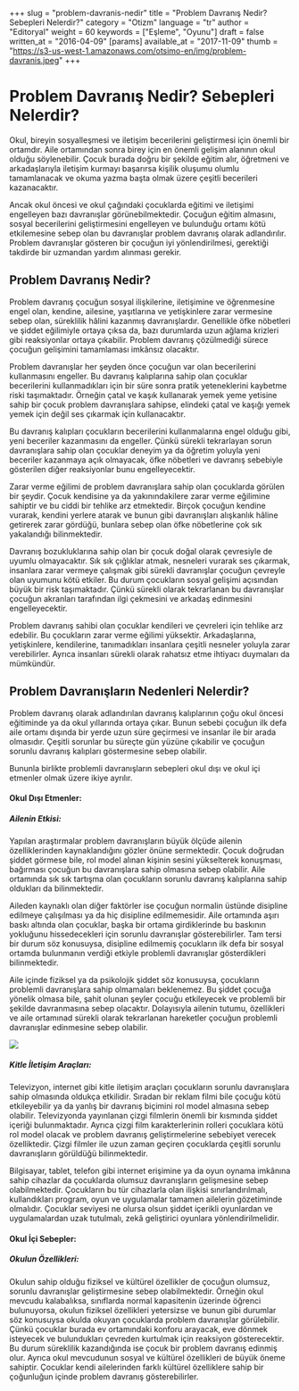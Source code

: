 +++
slug = "problem-davranis-nedir"
title = "Problem Davranış Nedir? Sebepleri Nelerdir?"
category = "Otizm"
language = "tr"
author = "Editoryal"
weight = 60
keywords = ["Eşleme", "Oyunu"]
draft = false
written_at = "2016-04-09"
[params]
available_at = "2017-11-09"
thumb = "https://s3-us-west-1.amazonaws.com/otsimo-en/img/problem-davranis.jpeg"
+++


# Problem Davranış Nedir? Sebepleri Nelerdir?

Okul, bireyin sosyalleşmesi ve iletişim becerilerini geliştirmesi için önemli bir ortamdır. Aile ortamından sonra birey için en önemli gelişim alanının okul olduğu söylenebilir. Çocuk burada doğru bir şekilde eğitim alır, öğretmeni ve arkadaşlarıyla iletişim kurmayı başarırsa kişilik oluşumu olumlu tamamlanacak ve okuma yazma başta olmak üzere çeşitli becerileri kazanacaktır.

Ancak okul öncesi ve okul çağındaki çocuklarda eğitimi ve iletişimi engelleyen bazı davranışlar görünebilmektedir. Çocuğun eğitim almasını, sosyal becerilerini geliştirmesini engelleyen ve bulunduğu ortamı kötü etkilemesine sebep olan bu davranışlar problem davranış olarak adlandırılır. Problem davranışlar gösteren bir çocuğun iyi yönlendirilmesi, gerektiği takdirde bir uzmandan yardım alınması gerekir.

## Problem Davranış Nedir?

Problem davranış çocuğun sosyal ilişkilerine, iletişimine ve öğrenmesine engel olan, kendine, ailesine, yaşıtlarına ve yetişkinlere zarar vermesine sebep olan, süreklilik hâlini kazanmış davranışlardır. Genellikle öfke nöbetleri ve şiddet eğilimiyle ortaya çıksa da, bazı durumlarda uzun ağlama krizleri gibi reaksiyonlar ortaya çıkabilir. Problem davranış çözülmediği sürece çocuğun gelişimini tamamlaması imkânsız olacaktır.

Problem davranışlar her şeyden önce çocuğun var olan becerilerini kullanmasını engeller. Bu davranış kalıplarına sahip olan çocuklar becerilerini kullanmadıkları için bir süre sonra pratik yeteneklerini kaybetme riski taşımaktadır. Örneğin çatal ve kaşık kullanarak yemek yeme yetisine sahip bir çocuk problem davranışlara sahipse, elindeki çatal ve kaşığı yemek yemek için değil ses çıkarmak için kullanacaktır.

Bu davranış kalıpları çocukların becerilerini kullanmalarına engel olduğu gibi, yeni beceriler kazanmasını da engeller. Çünkü sürekli tekrarlayan sorun davranışlara sahip olan çocuklar deneyim ya da öğretim yoluyla yeni beceriler kazanmaya açık olmayacak, öfke nöbetleri ve davranış sebebiyle gösterilen diğer reaksiyonlar bunu engelleyecektir.

Zarar verme eğilimi de problem davranışlara sahip olan çocuklarda görülen bir şeydir. Çocuk kendisine ya da yakınındakilere zarar verme eğilimine sahiptir ve bu ciddi bir tehlike arz etmektedir. Birçok çocuğun kendine vurarak, kendini yerlere atarak ve bunun gibi davranışları alışkanlık hâline getirerek zarar gördüğü, bunlara sebep olan öfke nöbetlerine çok sık yakalandığı bilinmektedir.

Davranış bozukluklarına sahip olan bir çocuk doğal olarak çevresiyle de uyumlu olmayacaktır. Sık sık çığlıklar atmak, nesneleri vurarak ses çıkarmak, insanlara zarar vermeye çalışmak gibi sürekli davranışlar çocuğun çevreyle olan uyumunu kötü etkiler. Bu durum çocukların sosyal gelişimi açısından büyük bir risk taşımaktadır. Çünkü sürekli olarak tekrarlanan bu davranışlar çocuğun akranları tarafından ilgi çekmesini ve arkadaş edinmesini engelleyecektir.

Problem davranış sahibi olan çocuklar kendileri ve çevreleri için tehlike arz edebilir. Bu çocukların zarar verme eğilimi yüksektir. Arkadaşlarına, yetişkinlere, kendilerine, tanımadıkları insanlara çeşitli nesneler yoluyla zarar verebilirler. Ayrıca insanları sürekli olarak rahatsız etme ihtiyacı duymaları da mümkündür.

## Problem Davranışların Nedenleri Nelerdir?

Problem davranış olarak adlandırılan davranış kalıplarının çoğu okul öncesi eğitiminde ya da okul yıllarında ortaya çıkar. Bunun sebebi çocuğun ilk defa aile ortamı dışında bir yerde uzun süre geçirmesi ve insanlar ile bir arada olmasıdır. Çeşitli sorunlar bu süreçte gün yüzüne çıkabilir ve çocuğun sorunlu davranış kalıpları göstermesine sebep olabilir.

Bununla birlikte problemli davranışların sebepleri okul dışı ve okul içi etmenler olmak üzere ikiye ayrılır.

#### Okul Dışı Etmenler:

##### _Ailenin Etkisi:_

Yapılan araştırmalar problem davranışların büyük ölçüde ailenin özelliklerinden kaynaklandığını gözler önüne sermektedir. Çocuk doğrudan şiddet görmese bile, rol model alınan kişinin sesini yükselterek konuşması, bağırması çocuğun bu davranışlara sahip olmasına sebep olabilir. Aile ortamında sık sık tartışma olan çocukların sorunlu davranış kalıplarına sahip oldukları da bilinmektedir.

Aileden kaynaklı olan diğer faktörler ise çocuğun normalin üstünde disipline edilmeye çalışılması ya da hiç disipline edilmemesidir. Aile ortamında aşırı baskı altında olan çocuklar, başka bir ortama girdiklerinde bu baskının yokluğunu hissedecekleri için sorunlu davranışlar gösterebilirler. Tam tersi bir durum söz konusuysa, disipline edilmemiş çocukların ilk defa bir sosyal ortamda bulunmanın verdiği etkiyle problemli davranışlar gösterdikleri bilinmektedir.

Aile içinde fiziksel ya da psikolojik şiddet söz konusuysa, çocukların problemli davranışlara sahip olmamaları beklenemez. Bu şiddet çocuğa yönelik olmasa bile, şahit olunan şeyler çocuğu etkileyecek ve problemli bir şekilde davranmasına sebep olacaktır. Dolayısıyla ailenin tutumu, özellikleri ve aile ortamınad sürekli olarak tekrarlanan hareketler çocuğun problemli davranışlar edinmesine sebep olabilir.

![](https://s3-us-west-1.amazonaws.com/otsimo-en/img/blog_ici/toy_child.jpg)

##### _Kitle İletişim Araçları:_

Televizyon, internet gibi kitle iletişim araçları çocukların sorunlu davranışlara sahip olmasında oldukça etkilidir. Sıradan bir reklam filmi bile çocuğu kötü etkileyebilir ya da yanlış bir davranış biçimini rol model almasına sebep olabilir. Televizyonda yayınlanan çizgi filmlerin önemli bir kısmında şiddet içeriği bulunmaktadır. Ayrıca çizgi film karakterlerinin rolleri çocuklara kötü rol model olacak ve problem davranış geliştirmelerine sebebiyet verecek özelliktedir. Çizgi filmler ile uzun zaman geçiren çocuklarda çeşitli sorunlu davranışların görüldüğü bilinmektedir.

Bilgisayar, tablet, telefon gibi internet erişimine ya da oyun oynama imkânına sahip cihazlar da çocuklarda olumsuz davranışların gelişmesine sebep olabilmektedir. Çocukların bu tür cihazlarla olan ilişkisi sınırlandırılmalı, kullandıkları program, oyun ve uygulamalar tamamen ailelerin gözetiminde olmalıdır. Çocuklar seviyesi ne olursa olsun şiddet içerikli oyunlardan ve uygulamalardan uzak tutulmalı, zekâ geliştirici oyunlara yönlendirilmelidir.


#### Okul İçi Sebepler:

##### _Okulun Özellikleri:_

Okulun sahip olduğu fiziksel ve kültürel özellikler de çocuğun olumsuz, sorunlu davranışlar geliştirmesine sebep olabilmektedir. Örneğin okul mevcudu kalabalıksa, sınıflarda normal kapasitenin üzerinde öğrenci bulunuyorsa, okulun fiziksel özellikleri yetersizse ve bunun gibi durumlar söz konusuysa okulda okuyan çocuklarda problem davranışlar görülebilir. Çünkü çocuklar burada ev ortamındaki konforu arayacak, eve dönmek isteyecek ve bulundukları çevreden kurtulmak için reaksiyon gösterecektir. Bu durum süreklilik kazandığında ise çocuk bir problem davranış edinmiş olur. Ayrıca okul mevcudunun sosyal ve kültürel özellikleri de büyük öneme sahiptir. Çocuklar kendi ailelerinden farklı kültürel özelliklere sahip bir çoğunluğun içinde problem davranış gösterebilirler.
